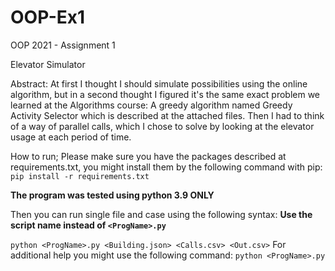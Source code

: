 # OOP-Ex1
OOP 2021 - Assignment 1

Elevator Simulator

Abstract:
At first I thought I should simulate possibilities using the online algorithm, but in a second thought
I figured it's the same exact problem we learned at the Algorithms course:
A greedy algorithm named Greedy Activity Selector which is described at the attached files.
Then I had to think of a way of parallel calls, which I chose to solve by looking at the elevator usage at each period of time.

How to run;
Please make sure you have the packages described at requirements.txt,
you might install them by the following command with pip:
`pip install -r requirements.txt`

**The program was tested using python 3.9 ONLY**

Then you can run single file and case using the following syntax:
**Use the script name instead of `<ProgName>.py`**


`python <ProgName>.py <Building.json> <Calls.csv> <Out.csv>`
For additional help you might use the following command:
`python <ProgName>.py`
